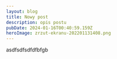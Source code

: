 ```yaml
---
layout: blog
title: Nowy post
description: opis postu
pubDate: 2024-01-16T00:40:59.159Z
heroImage: zrzut-ekranu-202201131408.png
---
```

asdfsdfsdfdfbfgb